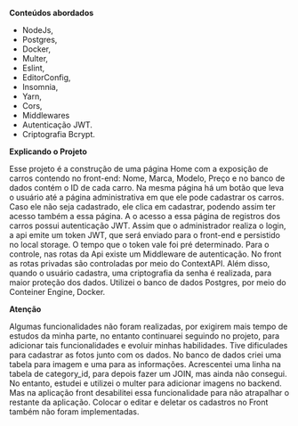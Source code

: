 **Conteúdos abordados**

- NodeJs,
- Postgres,
- Docker,
- Multer,
- Eslint,
- EditorConfig,
- Insomnia,
- Yarn,
- Cors,
- Middlewares
- Autenticação JWT.
- Criptografia Bcrypt.

**Explicando o Projeto**

Esse projeto é a construção de uma página Home com a exposição de carros contendo no front-end: Nome, Marca, Modelo, Preço e no banco de dados contém o ID de cada carro. Na mesma página há um botão que leva o usuário até a página administrativa em que ele pode cadastrar os carros. Caso ele não seja cadastrado, ele clica em cadastrar, podendo assim ter acesso também a essa página. A o acesso a essa página de registros dos carros possui autenticação JWT. Assim que o administrador realiza o login, a api emite um token JWT, que será enviado para o front-end e persistido no local storage. O tempo que o token vale foi pré determinado. Para o controle, nas rotas da Api existe um Middleware de autenticação. No front as rotas privadas são controladas por meio do ContextAPI. Além disso, quando o usuário cadastra, uma criptografia da senha é realizada, para maior proteção dos dados. Utilizei o banco de dados Postgres, por meio do Conteiner Engine, Docker.

**Atenção**

Algumas funcionalidades não foram realizadas, por exigirem mais tempo de estudos da minha parte, no entanto continuarei seguindo no projeto, para adicionar tais funcionalidades e evoluir minhas habilidades. Tive dificulades para cadastrar as fotos junto com os dados. No banco de dados criei uma tabela para imagem e uma para as informações. Acrescentei uma linha na tabela de category_id, para depois fazer um JOIN, mas ainda não consegui. No entanto, estudei e utilizei o multer para adicionar imagens no backend. Mas na aplicação front desabilitei essa funcionalidade para não atrapalhar o restante da aplicação. Colocar o editar e deletar os cadastros no Front também não foram implementadas.

